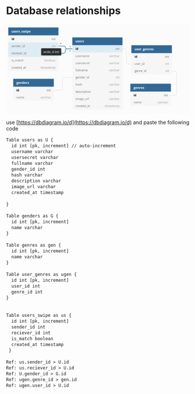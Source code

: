 # Database relationships

![alt text](./db.png "Logo Title Text 1")


use [https://dbdiagram.io/d](https://dbdiagram.io/d) and paste the following code

```
Table users as U {
  id int [pk, increment] // auto-increment
  username varchar
  usersecret varchar
  fullname varchar
  gender_id int
  hash varchar
  description varchar
  image_url varchar
  created_at timestamp
  
}

Table genders as G {
  id int [pk, increment] 
  name varchar
}

Table genres as gen {
  id int [pk, increment] 
  name varchar
}

Table user_genres as ugen {
  id int [pk, increment] 
  user_id int
  genre_id int
}


Table users_swipe as us {
  id int [pk, increment]
  sender_id int
  reciever_id int
  is_match boolean
  created_at timestamp
 }

Ref: us.sender_id > U.id
Ref: us.reciever_id > U.id
Ref: U.gender_id > G.id
Ref: ugen.genre_id > gen.id
Ref: ugen.user_id > U.id
```